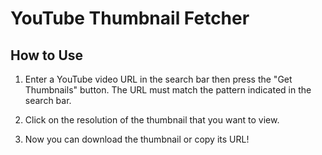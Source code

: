 # YouTube Thumbnail Fetcher

## How to Use

1. Enter a YouTube video URL in the search bar then press the "Get Thumbnails" button.
   The URL must match the pattern indicated in the search bar.

2. Click on the resolution of the thumbnail that you want to view.

3. Now you can download the thumbnail or copy its URL!
